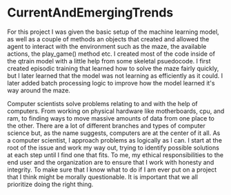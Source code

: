# CurrentAndEmergingTrends
For this project I was given the basic setup of the machine learning model, as well as a couple of methods an objects that created and allowed the agent to interact with the environment such as the maze, the available actions, the play_game() method etc. I created most of the code inside of the qtrain model with a little help from some skeletal psuedocode. I first created episodic training that learned how to solve the maze fairly quickly, but I later learned that the model was not learning as efficiently as it could. I later added batch processing logic to improve how the model learned it's way around the maze.

Computer scientists solve problems relating to and with the help of computers. From working on physical hardware like motherboards, cpu, and ram, to finding ways to move massive amounts of data from one place to the other. There are a lot of different branches and types of computer science but, as the name suggests, computers are at the center of it all. As a computer scientist, I approach problems as logically as I can. I start at the root of the issue and work my way out, trying to identify possible solutions at each step until I find one that fits. To me, my ethical responsibilities to the end user and the organization are to ensure that I work with honesty and integrity. To make sure that I know what to do if I am ever put on a project that I think might be morally questionable. It is important that we all prioritize doing the right thing.
